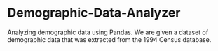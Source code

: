 # Demographic-Data-Analyzer
Analyzing demographic data using Pandas. We are given a dataset of demographic data that was extracted from the 1994 Census database.
